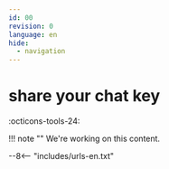```yaml
---
id: 00
revision: 0
language: en
hide:
  - navigation
---
```


# share your chat key

 :octicons-tools-24:

!!! note ""
     We're working on this content.

--8<-- "includes/urls-en.txt"
